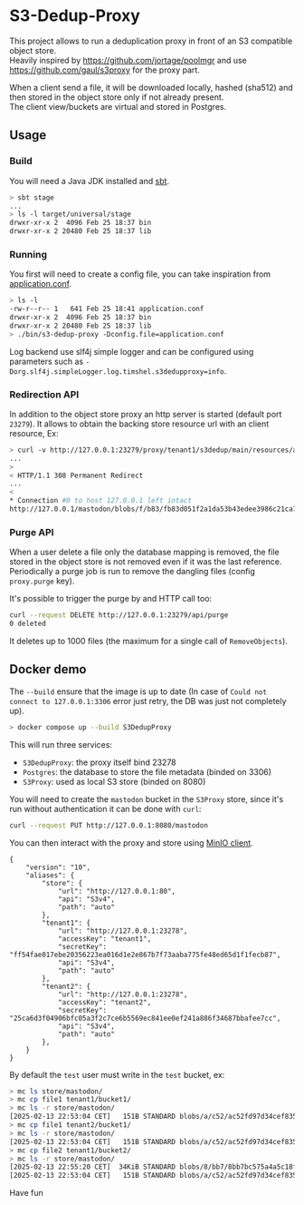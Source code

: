 
# S3-Dedup-Proxy

This project allows to run a deduplication proxy in front of an S3 compatible object store.
\
Heavily inspired by https://github.com/jortage/poolmgr and use https://github.com/gaul/s3proxy for the proxy part.

When a client send a file, it will be downloaded locally, hashed (sha512) and then stored in the object store only if not already present.
\
The client view/buckets are virtual and stored in Postgres.

## Usage

### Build

You will need a Java JDK installed and [sbt](https://www.scala-sbt.org/download/).

```bash
> sbt stage
...
> ls -l target/universal/stage
drwxr-xr-x 2  4096 Feb 25 18:37 bin
drwxr-xr-x 2 20480 Feb 25 18:37 lib
```

### Running

You first will need to create a config file, you can take inspiration from [application.conf](docker.application.conf).

```bash
> ls -l
-rw-r--r-- 1   641 Feb 25 18:41 application.conf
drwxr-xr-x 2  4096 Feb 25 18:37 bin
drwxr-xr-x 2 20480 Feb 25 18:37 lib
> ./bin/s3-dedup-proxy -Dconfig.file=application.conf
```

Log backend use slf4j simple logger and can be configured using parameters such as `-Dorg.slf4j.simpleLogger.log.timshel.s3dedupproxy=info`.

### Redirection API

In addition to the object store proxy an http server is started (default port `23279`).
It allows to obtain the backing store resource url with an client resource, Ex:

```bash
> curl -v http://127.0.0.1:23279/proxy/tenant1/s3dedup/main/resources/application.conf
...
>
< HTTP/1.1 308 Permanent Redirect
...
<
* Connection #0 to host 127.0.0.1 left intact
http://127.0.0.1/mastodon/blobs/f/b83/fb83d051f2a1da53b43edee3986c21ca7c31f78bb956eb5b6bfad92ea741def9051d09e1d287aca74d22bd03db73fd49b350a4d5e1df8fe494dd01904996ec04
```

### Purge API

When a user delete a file only the database mapping is removed, the file stored in the object store is not removed even if it was the last reference.
Periodically a purge job is run to remove the dangling files (config `proxy.purge` key).

It's possible to trigger the purge by and HTTP call too:

```bash
curl --request DELETE http://127.0.0.1:23279/api/purge
0 deleted
```

It deletes up to 1000 files (the maximum for a single call of `RemoveObjects`).

## Docker demo

The `--build` ensure that the image is up to date (In case of `Could not connect to 127.0.0.1:3306` error just retry, the DB was just not completely up).

```bash
> docker compose up --build S3DedupProxy
```

This will run three services:

- `S3DedupProxy`: the proxy itself bind 23278
- `Postgres`: the database to store the file metadata (binded on 3306)
- `S3Proxy`: used as local S3 store (binded on 8080)

You will need to create the `mastodon` bucket in the `S3Proxy` store, since it's run without authentication it can be done with `curl`:

```bash
curl --request PUT http://127.0.0.1:8080/mastodon
```

You can then interact with the proxy and store using [MinIO client](https://min.io/docs/minio/linux/reference/minio-mc.html).

```config
{
    "version": "10",
    "aliases": {
        "store": {
            "url": "http://127.0.0.1:80",
            "api": "S3v4",
            "path": "auto"
        },
        "tenant1": {
            "url": "http://127.0.0.1:23278",
            "accessKey": "tenant1",
            "secretKey": "ff54fae017ebe20356223ea016d1e2e867b7f73aaba775fe48ed65d1f1fecb87",
            "api": "S3v4",
            "path": "auto"
        },
        "tenant2": {
            "url": "http://127.0.0.1:23278",
            "accessKey": "tenant2",
            "secretKey": "25ca6d3f04906bfc05a3f2c7ce6b5569ec841ee0ef241a886f34687bbafee7cc",
            "api": "S3v4",
            "path": "auto"
        },
    }
}
```

By default the `test` user must write in the `test` bucket, ex:

```bash
> mc ls store/mastodon/
> mc cp file1 tenant1/bucket1/
> mc ls -r store/mastodon/
[2025-02-13 22:53:04 CET]   151B STANDARD blobs/a/c52/ac52fd97d34cef83527d3b5022775db50b961127ab01b8f646b5040e6f42db02f7d1a6f46bdcd69527d0dbd7d7ee1d92c9681e60b604e2603986516b68541471
> mc cp file1 tenant2/bucket1/
> mc ls -r store/mastodon/
[2025-02-13 22:53:04 CET]   151B STANDARD blobs/a/c52/ac52fd97d34cef83527d3b5022775db50b961127ab01b8f646b5040e6f42db02f7d1a6f46bdcd69527d0dbd7d7ee1d92c9681e60b604e2603986516b68541471
> mc cp file2 tenant1/bucket2/
> mc ls -r store/mastodon/
[2025-02-13 22:55:20 CET]  34KiB STANDARD blobs/8/bb7/8bb7bc575a4a5c18fe537e913f9869bcc016925fdf7c6fbedd3602915cb8341bd609c059f0397f6a42c89bc17baa294f432c3d7983d524d84a8749fd40d1d917
[2025-02-13 22:53:04 CET]   151B STANDARD blobs/a/c52/ac52fd97d34cef83527d3b5022775db50b961127ab01b8f646b5040e6f42db02f7d1a6f46bdcd69527d0dbd7d7ee1d92c9681e60b604e2603986516b68541471
```

Have fun
